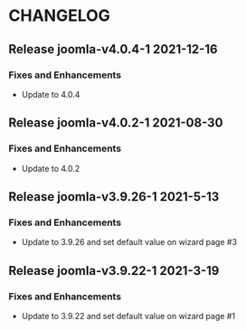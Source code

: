 # CHANGELOG

## Release joomla-v4.0.4-1  2021-12-16
### Fixes and Enhancements
- Update to 4.0.4

## Release joomla-v4.0.2-1  2021-08-30
### Fixes and Enhancements
- Update to 4.0.2

## Release joomla-v3.9.26-1  2021-5-13
### Fixes and Enhancements
- Update to 3.9.26 and set default value on wizard page #3 

## Release joomla-v3.9.22-1  2021-3-19
### Fixes and Enhancements
- Update to 3.9.22 and set default value on wizard page #1

